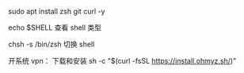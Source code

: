 
sudo apt install zsh git curl -y

echo $SHELL   查看 shell 类型

chsh -s /bin/zsh  切换 shell

开系统 vpn： 下载和安装
sh -c "$(curl -fsSL https://install.ohmyz.sh/)"
